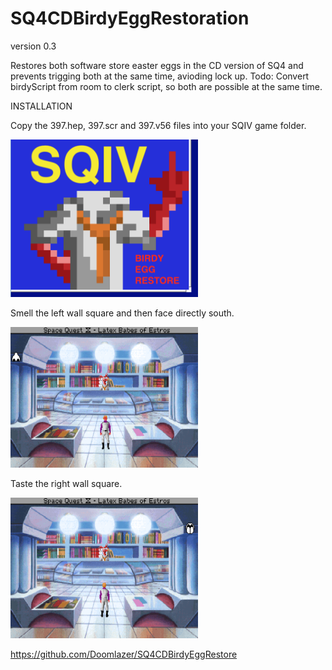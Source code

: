 # SQ4CDBirdyEggRestoration

version 0.3 

 Restores both software store easter eggs in the CD version of SQ4 and prevents trigging both at the same time, avioding lock up. Todo: Convert birdyScript from room to clerk script, so both are possible at the same time.

INSTALLATION

Copy the 397.hep, 397.scr and 397.v56 files into your SQIV game folder.

<img src="birdy.png"  width="300">


Smell the left wall square and then face directly south.

<img src="smell.gif"  width="300">


Taste the right wall square.

<img src="taste.gif"  width="300">


https://github.com/Doomlazer/SQ4CDBirdyEggRestore
